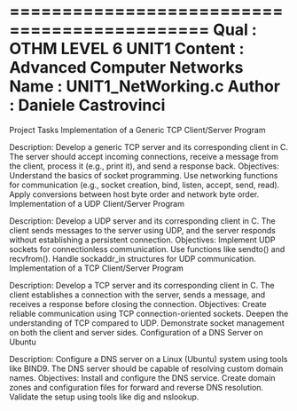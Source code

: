 =============================================
 Qual        : OTHM LEVEL 6 UNIT1
 Content     : Advanced Computer Networks
 Name        : UNIT1_NetWorking.c
 Author      : Daniele Castrovinci
=============================================

Project Tasks
Implementation of a Generic TCP Client/Server Program

Description: Develop a generic TCP server and its corresponding client in C. The server should accept incoming connections, receive a message from the client, process it (e.g., print it), and send a response back.
Objectives:
Understand the basics of socket programming.
Use networking functions for communication (e.g., socket creation, bind, listen, accept, send, read).
Apply conversions between host byte order and network byte order.
Implementation of a UDP Client/Server Program

Description: Develop a UDP server and its corresponding client in C. The client sends messages to the server using UDP, and the server responds without establishing a persistent connection.
Objectives:
Implement UDP sockets for connectionless communication.
Use functions like sendto() and recvfrom().
Handle sockaddr_in structures for UDP communication.
Implementation of a TCP Client/Server Program

Description: Develop a TCP server and its corresponding client in C. The client establishes a connection with the server, sends a message, and receives a response before closing the connection.
Objectives:
Create reliable communication using TCP connection-oriented sockets.
Deepen the understanding of TCP compared to UDP.
Demonstrate socket management on both the client and server sides.
Configuration of a DNS Server on Ubuntu

Description: Configure a DNS server on a Linux (Ubuntu) system using tools like BIND9. The DNS server should be capable of resolving custom domain names.
Objectives:
Install and configure the DNS service.
Create domain zones and configuration files for forward and reverse DNS resolution.
Validate the setup using tools like dig and nslookup.
